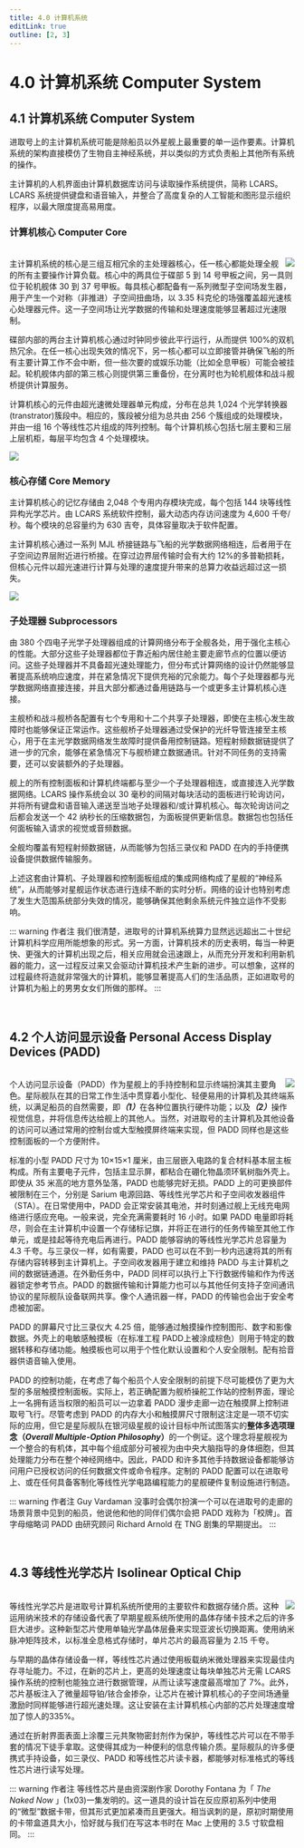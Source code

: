 ```yaml
---
title: 4.0 计算机系统
editLink: true
outline: [2, 3]
---
```

# 4.0 计算机系统 Computer System
## 4.1 计算机系统 Computer System
进取号上的主计算机系统可能是除船员以外星舰上最重要的单一运作要素。计算机系统的架构直接模仿了生物自主神经系统，并以类似的方式负责船上其他所有系统的操作。

主计算机的人机界面由计算机数据库访问与读取操作系统提供，简称 LCARS。LCARS 系统提供键盘和语音输入，并整合了高度复杂的人工智能和图形显示组织程序，以最大限度提高易用度。

### 计算机核心 Computer Core
<br>
<img align=right src="/assets/img/TNGTM/4.1.1.jpg" style="max-width: 50% !important;">
主计算机系统的核心是三组互相冗余的主处理器核心，任一核心都能处理全舰的所有主要操作计算负载。核心中的两具位于碟部 5 到 14 号甲板之间，另一具则位于轮机舰体 30 到 37 号甲板。每具核心都配备有一系列微型子空间场发生器，用于产生一个对称（非推进）子空间扭曲场，以 3.35 科克伦的场强覆盖超光速核心处理器元件。这一子空间场让光学数据的传输和处理速度能够显著超过光速限制。

碟部内部的两台主计算机核心通过时钟同步彼此平行运行，从而提供 100%的双机热冗余。在任一核心出现失效的情况下，另一核心都可以立即接管并确保飞船的所有主要计算工作不会中断，但一些次要的或娱乐功能（比如全息甲板）可能会被挂起。轮机舰体内部的第三核心则提供第三重备份，在分离时也为轮机舰体和战斗舰桥提供计算服务。

计算机核心的元件由超光速微处理器单元构成，分布在总共 1,024 个光学转换器(transtrator)簇段中。相应的，簇段被分组为总共由 256 个簇组成的处理模块，并由一组 16 个等线性芯片组成的阵列控制。每个计算机核心包括七层主要和三层上层机柜，每层平均包含 4 个处理模块。

<img align=center src="/assets/img/TNGTM/4.1.3.jpg">

### 核心存储 Core Memory
主计算机核心的记忆存储由 2,048 个专用内存模块完成，每个包括 144 块等线性异构光学芯片。由 LCARS 系统软件控制，最大动态内存访问速度为 4,600 千夸/秒。每个模块的总容量约为 630 吉夸，具体容量取决于软件配置。

主计算机核心通过一系列 MJL 桥接链路与飞船的光学数据网络相连，后者用于在子空间边界层附近进行桥接。在穿过边界层传输时会有大约 12%的多普勒损耗，但核心元件以超光速进行计算与处理的速度提升带来的总算力收益远超过这一损失。

<img align=center src="/assets/img/TNGTM/4.1.2.jpg">

### 子处理器 Subprocessors
由 380 个四电子光学子处理器组成的计算网络分布于全舰各处，用于强化主核心的性能。大部分这些子处理器都位于靠近船内居住舱主要走廊节点的位置以便访问。这些子处理器并不具备超光速处理能力，但分布式计算网络的设计仍然能够显著提高系统响应速度，并在紧急情况下提供充裕的冗余能力。每个子处理器都与光学数据网络直接连接，并且大部分都通过备用链路与一个或更多主计算机核心连接。

主舰桥和战斗舰桥各配置有七个专用和十二个共享子处理器，即使在主核心发生故障时也能够保证正常运作。这些舰桥子处理器通过受保护的光纤导管连接至主核心，用于在主光学数据网络发生故障时提供备用控制链路。短程射频数据链提供了进一步的冗余，能够在紧急情况下与舰桥建立数据通讯。针对不同任务的支持需要，还可以安装额外的子处理器。

舰上的所有控制面板和计算机终端都与至少一个子处理器相连，或直接连入光学数据网络。LCARS 操作系统会以 30 毫秒的间隔对每块活动的面板进行轮询访问，并将所有键盘和语音输入递送至当地子处理器和/或计算机核心。每次轮询访问之后都会发送一个 42 纳秒长的压缩数据包，为面板提供更新信息。数据包也包括任何面板输入请求的视觉或音频数据。

全舰均覆盖有短程射频数据链，从而能够为包括三录仪和 PADD 在内的手持便携设备提供数据传输服务。

上述这套由计算机、子处理器和控制面板组成的集成网络构成了星舰的“神经系统”，从而能够对星舰运作状态进行连续不断的实时分析。网络的设计也特别考虑了发生大范围系统部分失效的情况，能够确保其他剩余系统元件独立运作不受影响。

::: warning 作者注
我们很清楚，进取号的计算机系统算力显然远远超出二十世纪计算机科学应用所能想象的形式。另一方面，计算机技术的历史表明，每当一种更快、更强大的计算机出现之后，相关应用就会迅速跟上，从而充分开发和利用新机器的能力，这一过程反过来又会驱动计算机技术产生新的进步。可以想象，这样的过程最终将造就非常强大的计算机，能够显著提高人们的生活品质，正如进取号的计算机为船上的男男女女们所做的那样。
:::

<br>

## 4.2 个人访问显示设备 Personal Access Display Devices (PADD)
<br>
<img align=right src="/assets/img/TNGTM/4.2.1.jpg" style="max-width: 40% !important;">
个人访问显示设备（PADD）作为星舰上的手持控制和显示终端扮演其主要角色。星际舰队在其的日常工作生活中贯穿着小型化、轻便易用的计算机及其终端系统，以满足船员的自然需要，即<strong><em>（1）</em></strong>在各种位置执行硬件功能；以及<strong><em>（2）</em></strong>操作视觉信息，并将信息传达给舰上的其他人。当然，对进取号的主计算机及其他设备的访问可以通过常用的控制台或大型触摸屏终端来实现，但 PADD 同样也是这些控制面板的一个方便附件。

标准的小型 PADD 尺寸为 10×15×1 厘米，由三层嵌入电路的复合材料基本层主板构成。所有主要电子元件，包括主显示屏，都粘合在硼化物晶须环氧树脂外壳上。即使从 35 米高的地方意外坠落，PADD 也能够完好无损。PADD 上的可更换部件被限制在三个，分别是 Sarium 电源回路、等线性光学芯片和子空间收发器组件（STA）。在日常使用中，PADD 会正常安装其电池，并时刻通过舰上无线充电网络进行感应充电。一般来说，完全充满需要耗时 16 小时。如果 PADD 电量即将耗尽，则会在主计算机中设置一个存储标记旗，并将正在进行的任务传输至其他工作单元，或是挂起等待充电后再进行。PADD 能够容纳的等线性光学芯片总容量为 4.3 千夸。与三录仪一样，如有需要，PADD 也可以在不到一秒内迅速将其的所有存储内容转移到主计算机上。子空间收发器用于建立和维持 PADD 与主计算机之间的数据链通道。在外勤任务中，PADD 同样可以执行上下行数据传输和作为传送器锁定参考节点。PADD 的数据传输和计算能力也可以与其他任何支持子空间通讯协议的星际舰队设备联网共享。像个人通讯器一样，PADD 的传输也会出于安全考虑被加密。

PADD 的屏幕尺寸比三录仪大 4.25 倍，能够通过触摸操作控制图形、数字和影像数据。外壳上的电敏感触摸板（在标准工程 PADD上被涂成棕色）则用于特定的数据转移和存储功能。触摸板也可以用于个性化默认设置和个人安全限制。配有拾音器供语音输入使用。

PADD 的控制功能，在考虑了每个船员个人安全限制的前提下尽可能模仿了更为大型的多层触摸控制面板。实际上，若正确配置为舰桥操舵工作站的控制界面，理论上一名拥有适当权限的船员可以一边拿着 PADD 漫步走廊一边在触摸屏上控制进取号飞行。尽管考虑到 PADD 的内存大小和触摸屏尺寸限制这注定是一项不切实际的应用，但它是星际舰队在银河级星舰的设计目标中所试图落实的<strong>整体多选项理念（<em>Overall Multiple-Option Philosophy</em>）</strong>的一个例证。这个理念将星舰视为一个整合的有机体，其中每个组成部分可被视为由中央大脑指导的身体细胞，但其处理能力分布在整个神经网络中。因此，PADD 和许多其他手持数据设备都能够访问用户已授权访问的任何数据文件或命令程序。定制的 PADD 配置可以在进取号上、或在任何具备客制化等线性光学电路编程能力的星舰硬件复制设施进行制造。

::: warning 作者注
Guy Vardaman 没事时会偶尔扮演一个可以在进取号的走廊的场景背景中见到的船员，他说他和他的同伴们偶尔会把 PADD 戏称为「校牌」。首字母缩略词 PADD 由研究顾问 Richard Arnold 在 TNG 剧集的早期提出。
:::

<br>

## 4.3 等线性光学芯片 Isolinear Optical Chip
<br>
<img align=right src="/assets/img/TNGTM/4.3.1.jpg" style="max-width: 30% !important;">
等线性光学芯片是进取号计算机系统所使用的主要软件和数据存储介质。这种运用纳米技术的存储设备代表了早期星舰系统所使用的晶体存储卡技术之后的许多巨大进步。这种新型芯片使用单轴光学晶体层叠来实现亚波长切换距离。使用纳米脉冲矩阵技术，以标准全息格式存储时，单片芯片的最高容量为 2.15 千夸。

与早期的晶体存储设备一样，等线性芯片通过使用板载纳米微处理器来实现最佳内存寻址能力。不过，在新的芯片上，更高的处理速度让每块单独芯片无需 LCARS 操作系统的控制也能独立进行数据管理，从而让读写速度最高增加了 7%。此外，芯片基板注入了微量超导铂/铱合金掺杂，让芯片在被计算机核心的子空间场通量激励时同样能够进行超光速处理。这让安装在主计算机核心内部的芯片处理速度增加了惊人的335%。

通过在折射界面表面上涂覆三元共聚物密封剂作为保护，等线性芯片可以在不带手套的情况下徒手拿取。这使得其成为一种便利的信息传输介质。星际舰队的许多便携式手持设备，如三录仪、PADD 和等线性芯片读卡器，都能够对标准格式的等线性芯片进行读写处理。

::: warning 作者注
等线性芯片是由资深剧作家 Dorothy Fontana 为「 <em>The Naked Now</em> 」(1x03)一集发明的。这一道具的设计旨在反应原初系列中使用的“微型”数据卡带，但其形式更加紧凑而且更强大。相当讽刺的是，原初时期使用的卡带盒道具大小，恰好就与我们在写这本书时在 Mac 上使用的 3.5 寸软盘相同。
:::
